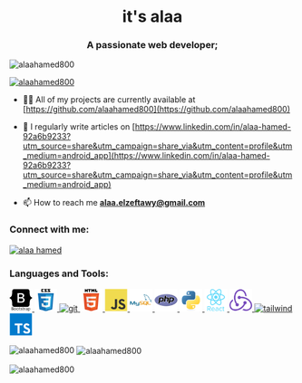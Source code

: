 <h1 align="center">it's alaa</h1>
<h3 align="center">A passionate web developer;</h3>

<p align="left"> <img src="https://komarev.com/ghpvc/?username=alaahamed800&label=views&color=e7d2cc&style=flat" alt="alaahamed800" /> </p>

<p align="left"> <a href="https://github.com/ryo-ma/github-profile-trophy"><img src="https://github-profile-trophy.vercel.app/?username=alaahamed800" alt="alaahamed800" /></a> </p>

- 👨‍💻 All of my projects are currently available at [https://github.com/alaahamed800](https://github.com/alaahamed800)

- 📝 I regularly write articles on [https://www.linkedin.com/in/alaa-hamed-92a6b9233?utm_source=share&utm_campaign=share_via&utm_content=profile&utm_medium=android_app](https://www.linkedin.com/in/alaa-hamed-92a6b9233?utm_source=share&utm_campaign=share_via&utm_content=profile&utm_medium=android_app)

- 📫 How to reach me **alaa.elzeftawy@gmail.com**

<h3 align="left">Connect with me:</h3>
<p align="left">
<a href="https://linkedin.com/in/alaa hamed" target="blank"><img align="center" src="https://raw.githubusercontent.com/rahuldkjain/github-profile-readme-generator/master/src/images/icons/Social/linked-in-alt.svg" alt="alaa hamed" height="30" width="40" /></a>
</p>

<h3 align="left">Languages and Tools:</h3>
<p align="left"> <a href="https://getbootstrap.com" target="_blank" rel="noreferrer"> <img src="https://raw.githubusercontent.com/devicons/devicon/master/icons/bootstrap/bootstrap-plain-wordmark.svg" alt="bootstrap" width="40" height="40"/> </a> <a href="https://www.w3schools.com/css/" target="_blank" rel="noreferrer"> <img src="https://raw.githubusercontent.com/devicons/devicon/master/icons/css3/css3-original-wordmark.svg" alt="css3" width="40" height="40"/> </a> <a href="https://git-scm.com/" target="_blank" rel="noreferrer"> <img src="https://www.vectorlogo.zone/logos/git-scm/git-scm-icon.svg" alt="git" width="40" height="40"/> </a> <a href="https://www.w3.org/html/" target="_blank" rel="noreferrer"> <img src="https://raw.githubusercontent.com/devicons/devicon/master/icons/html5/html5-original-wordmark.svg" alt="html5" width="40" height="40"/> </a> <a href="https://developer.mozilla.org/en-US/docs/Web/JavaScript" target="_blank" rel="noreferrer"> <img src="https://raw.githubusercontent.com/devicons/devicon/master/icons/javascript/javascript-original.svg" alt="javascript" width="40" height="40"/> </a> <a href="https://www.mysql.com/" target="_blank" rel="noreferrer"> <img src="https://raw.githubusercontent.com/devicons/devicon/master/icons/mysql/mysql-original-wordmark.svg" alt="mysql" width="40" height="40"/> </a> <a href="https://www.php.net" target="_blank" rel="noreferrer"> <img src="https://raw.githubusercontent.com/devicons/devicon/master/icons/php/php-original.svg" alt="php" width="40" height="40"/> </a> <a href="https://www.python.org" target="_blank" rel="noreferrer"> <img src="https://raw.githubusercontent.com/devicons/devicon/master/icons/python/python-original.svg" alt="python" width="40" height="40"/> </a> <a href="https://reactjs.org/" target="_blank" rel="noreferrer"> <img src="https://raw.githubusercontent.com/devicons/devicon/master/icons/react/react-original-wordmark.svg" alt="react" width="40" height="40"/> </a> <a href="https://redux.js.org" target="_blank" rel="noreferrer"> <img src="https://raw.githubusercontent.com/devicons/devicon/master/icons/redux/redux-original.svg" alt="redux" width="40" height="40"/> </a> <a href="https://tailwindcss.com/" target="_blank" rel="noreferrer"> <img src="https://www.vectorlogo.zone/logos/tailwindcss/tailwindcss-icon.svg" alt="tailwind" width="40" height="40"/> </a> <a href="https://www.typescriptlang.org/" target="_blank" rel="noreferrer"> <img src="https://raw.githubusercontent.com/devicons/devicon/master/icons/typescript/typescript-original.svg" alt="typescript" width="40" height="40"/> </a> </p>

<p><img align="left" src="https://github-readme-stats.vercel.app/api/top-langs?username=alaahamed800&show_icons=true&theme=dark&title_color=7e5233&text_color=b98753&bg_color=dadada&cache_seconds=1801&locale=en&layout=compact" alt="alaahamed800" /></p>

<p>&nbsp;<img align="center" src="https://github-readme-stats.vercel.app/api?username=alaahamed800&show_icons=true&locale=en" alt="alaahamed800" /></p>

<p><img align="center" src="https://github-readme-streak-stats.herokuapp.com/?user=alaahamed800&" alt="alaahamed800" /></p>
